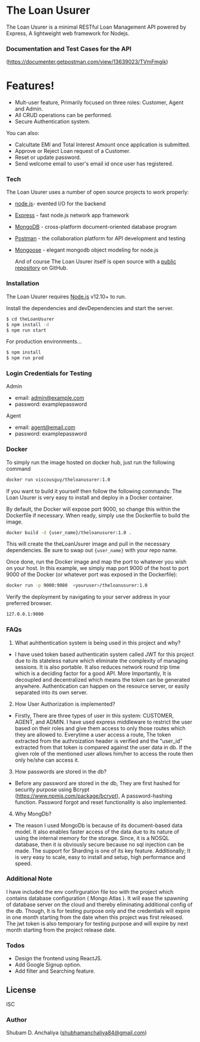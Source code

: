 # The Loan Usurer




The Loan Usurer is a minimal RESTful Loan Management API powered by Express, A lightweight web framework for Nodejs.

  
### Documentation and Test Cases for the API

(https://documenter.getpostman.com/view/13639023/TVmFmgik)


#  Features!

  - Mult-user feature, Primarily focused on three roles: Customer, Agent and Admin.
  - All CRUD operations can be performed.
  - Secure Authentication system.


You can also:
  - Calcultate EMI and Total Interest Amount once application is submitted.
  - Approve or Reject Loan request of a Customer.
  - Reset or update password.
  - Send welcome email to user's email id once user has registered.
  


### Tech

The Loan Usurer uses a number of open source projects to work properly:

* [node.js](https://nodejs.org/en/)- evented I/O for the backend
* [Express](https://expressjs.com/) - fast node.js network app framework 
* [MongoDB](https://www.mongodb.com//) - cross-platform document-oriented database program
* [Postman](https://www.postman.com/) - the collaboration platform for API development and testing
* [Mongoose](https://mongoosejs.com/) - elegant mongodb object modeling for node.js
  
  
  And of course The Loan Usurer itself is open source with a [public repository](https://github.com/ViscousGuy/theLoanUsurer)
 on GitHub.

### Installation

The Loan Usurer requires [Node.js](https://nodejs.org/) v12.10+ to run.

Install the dependencies and devDependencies and start the server.

```sh
$ cd theLoanUsurer
$ npm install -d
$ npm run start
```

For production environments...

```sh
$ npm install 
$ npm run prod
```

### Login Credentials for Testing

Admin 
 - email: admin@example.com
 - password: examplepassword

Agent
 - email: agent@email.com
 - password: examplepassword
### Docker

To simply run the image hosted on docker hub, just run the following command

```sh
docker run viscousguy/theloanusurer:1.0
```
If you want to build it yourself then follow the following commands: 
The Loan Usurer is very easy to install and deploy in a Docker container.

By default, the Docker will expose port 9000, so change this within the Dockerfile if necessary. When ready, simply use the Dockerfile to build the image.

```sh
docker build -d {user_name}/theloanusurer:1.0 .
```
This will create the theLoanUsurer image and pull in the necessary dependencies. Be sure to swap out `{user_name}` with your repo name.

Once done, run the Docker image and map the port to whatever you wish on your host. In this example, we simply map port 9000 of the host to port 9000 of the Docker (or whatever port was exposed in the Dockerfile):

```sh
docker run -p 9000:9080  <youruser>/theloanusurer:1.0
```

Verify the deployment by navigating to your server address in your preferred browser.

```sh
127.0.0.1:9000
```
### FAQs

1. What auhthentication system is being used in this project and why?
- I have used token based authenticatin system called JWT for this project due to its stateless nature which eliminate the complexity of managing sessions. It is also portable. It also reduces network round trip time which is a deciding factor for a good API. More Importantly, It is decoupled and decentralized which means the token can be generated anywhere. Authentication can happen on the resource server, or easily separated into its own server.

2. How User Authorization is implemented?
- Firstly, There are three types of user in this system: CUSTOMER, AGENT, and ADMIN. I have used express middleware to restrict the user based on their roles and give them access to only those routes which they are allowed to. Everytime a user access a route, The token extracted from the authroization header is verified and the "user_id" extracted from that token is compared against the user data in db. If the given role of the mentioned user allows him/her to access the route then only he/she can access it.

3. How passwords are stored in the db?
- Before any password are stored in the db, They are first hashed for security purpose using Bcrypt (https://www.npmjs.com/package/bcrypt), A password-hashing function. Password forgot and reset functionality is also implemented.

4. Why MongDb?
- The reason I used MongoDb is because of its document-based data model. It also enables faster access of the data due to its nature of using the internal memory for the storage. Since, it is a NOSQL database, then it is obviously secure because no sql injection can be made. The support for Sharding is one of its key feature. Additionally; It is very easy to scale, easy to install and setup, high performance and speed. 
    


### Additional Note

I have included the env confirguration file too with the project which contains database configuration ( Mongo Atlas ). It will ease the spawning of database server on the cloud and thereby eliminating additional config of the db. Though, It is for testing purpose only and the credentials will expire in one month starting from the date when this project was first released. 
The jwt token is also temporary for testing purpose and will expire by next month starting from the project release date.
### Todos

 - Design the frontend using ReactJS.
 - Add Google Signup option.
 - Add filter and Searching feature.

License
----

ISC

### Author

Shubam D. Anchaliya (shubhamanchaliya84@gmail.com)




